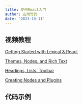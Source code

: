 ```yaml
---
title: 使用React入门
author: 山雨竹韵
date: '2023-10-11'
---
```


## 视频教程

[Getting Started with Lexical & React](https://www.youtube.com/watch?v=qIqxvk2qcmo)

[Themes, Nodes, and Rich Text](https://www.youtube.com/watch?v=pIBUFYd9zJY)

[Headings, Lists, Toolbar](https://www.youtube.com/watch?v=5sRh_WXw0WI)

[Creating Nodes and Plugins](https://www.youtube.com/watch?v=abZNazybzvs)

## 代码示例
